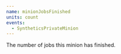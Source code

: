 ```yaml
---
name: minionJobsFinished
units: count
events:
  - SyntheticsPrivateMinion
---
```


The number of jobs this minion has finished.
